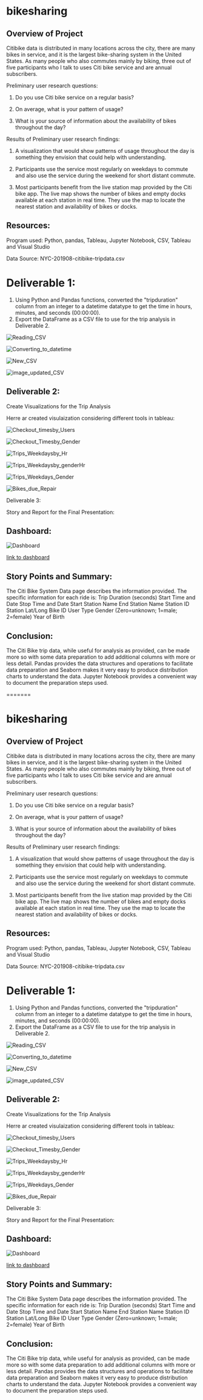 
# bikesharing



## Overview of Project

Citibike data is distributed in many locations across the city, there are many bikes in service, and it is the largest bike-sharing system in the United States.
As many people who also commutes mainly by biking, three out of five participants who I talk to uses Citi bike service and are annual subscribers.

Preliminary user research questions:

1. Do you use Citi bike service on a regular basis?

2. On average, what is your pattern of usage?

3. What is your source of information about the availability of bikes throughout the day?

Results of Preliminary user research findings:

1. A visualization that would show patterns of usage throughout the day is something they envision that could help with understanding.

2. Participants use the service most regularly on weekdays to commute and also use the service during the weekend for short distant commute.

3. Most participants benefit from the live station map provided by the Citi bike app. The live map shows the number of bikes and empty docks available at each station in real time. They use the map to locate the nearest station and availability of bikes or docks.

## Resources:

Program used: Python, pandas, Tableau, Jupyter Notebook, CSV, Tableau and Visual Studio

Data Source: NYC-201908-citibike-tripdata.csv


# Deliverable 1: 

1. Using Python and Pandas functions, converted the "tripduration" column from an integer to a datetime datatype to get the time in hours, minutes, and seconds (00:00:00).
2. Export the DataFrame as a CSV file to use for the trip analysis in Deliverable 2.

![Reading_CSV](images/d1_readingcsv.png)

![Converting_to_datetime](images/coverting_to_datetime.png)

![New_CSV](images/exporting_to_newcsv.png)

![image_updated_CSV](images/pandas_updated_csv.png)


## Deliverable 2:

Create Visualizations for the Trip Analysis

Herre ar created visulaization considering different tools in tableau:

![Checkout_timesby_Users](images/ct_by_user.png)

![Checkout_Timesby_Gender](images/ct_by_gender.png)

![Trips_Weekdaysby_Hr](images/trips_byweek_perhour.png)

![Trips_Weekdaysby_genderHr](images/trips_byweek_perhour.png)

![Trips_Weekdays_Gender](images/trips_bygender_byweek.png)

![Bikes_due_Repair](images/bikes_due_forrepair.png)

Deliverable 3:

Story and Report for the Final Presentation:

## Dashboard:

![Dashboard](images/dashboard.png)

[link to dashboard](https://public.tableau.com/app/profile/nayan.patel2784/viz/TripDataVisualization-NYCCityBikeDashboard/Dashboard?publish=yes)

## Story Points and Summary:

The Citi Bike System Data page describes the information provided. The specific information for each ride is:
Trip Duration (seconds)
Start Time and Date
Stop Time and Date
Start Station Name
End Station Name
Station ID
Station Lat/Long
Bike ID
User Type 
Gender (Zero=unknown; 1=male; 2=female)
Year of Birth

## Conclusion:
The Citi Bike trip data, while useful for analysis as provided, can be made more so with some data preparation to add additional columns with more or less detail. Pandas provides the data structures and operations to facilitate data preparation and Seaborn makes it very easy to produce distribution charts to understand the data. Jupyter Notebook provides a convenient way to document the preparation steps used.













=======
# bikesharing



## Overview of Project

Citibike data is distributed in many locations across the city, there are many bikes in service, and it is the largest bike-sharing system in the United States.
As many people who also commutes mainly by biking, three out of five participants who I talk to uses Citi bike service and are annual subscribers.

Preliminary user research questions:

1. Do you use Citi bike service on a regular basis?

2. On average, what is your pattern of usage?

3. What is your source of information about the availability of bikes throughout the day?

Results of Preliminary user research findings:

1. A visualization that would show patterns of usage throughout the day is something they envision that could help with understanding.

2. Participants use the service most regularly on weekdays to commute and also use the service during the weekend for short distant commute.

3. Most participants benefit from the live station map provided by the Citi bike app. The live map shows the number of bikes and empty docks available at each station in real time. They use the map to locate the nearest station and availability of bikes or docks.

## Resources:

Program used: Python, pandas, Tableau, Jupyter Notebook, CSV, Tableau and Visual Studio

Data Source: NYC-201908-citibike-tripdata.csv


# Deliverable 1: 

1. Using Python and Pandas functions, converted the "tripduration" column from an integer to a datetime datatype to get the time in hours, minutes, and seconds (00:00:00).
2. Export the DataFrame as a CSV file to use for the trip analysis in Deliverable 2.

![Reading_CSV](images/d1_readingcsv.png)

![Converting_to_datetime](images/coverting_to_datetime.png)

![New_CSV](images/exporting_to_newcsv.png)

![image_updated_CSV](images/pandas_updated_csv.png)


## Deliverable 2:

Create Visualizations for the Trip Analysis

Herre ar created visulaization considering different tools in tableau:

![Checkout_timesby_Users](images/ct_by_user.png)

![Checkout_Timesby_Gender](images/ct_by_gender.png)

![Trips_Weekdaysby_Hr](images/trips_byweek_perhour.png)

![Trips_Weekdaysby_genderHr](images/trips_byweek_perhour.png)

![Trips_Weekdays_Gender](images/trips_bygender_byweek.png)

![Bikes_due_Repair](images/bikes_due_forrepair.png)

Deliverable 3:

Story and Report for the Final Presentation:

## Dashboard:

![Dashboard](images/dashboard.png)

[link to dashboard](https://public.tableau.com/app/profile/nayan.patel2784/viz/TripDataVisualization-NYCCityBikeDashboard/Dashboard?publish=yes)

## Story Points and Summary:

The Citi Bike System Data page describes the information provided. The specific information for each ride is:
Trip Duration (seconds)
Start Time and Date
Stop Time and Date
Start Station Name
End Station Name
Station ID
Station Lat/Long
Bike ID
User Type 
Gender (Zero=unknown; 1=male; 2=female)
Year of Birth

## Conclusion:
The Citi Bike trip data, while useful for analysis as provided, can be made more so with some data preparation to add additional columns with more or less detail. Pandas provides the data structures and operations to facilitate data preparation and Seaborn makes it very easy to produce distribution charts to understand the data. Jupyter Notebook provides a convenient way to document the preparation steps used.














